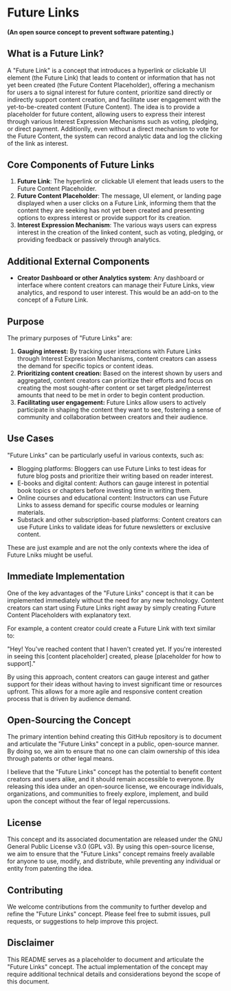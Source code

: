 # Future Links 

#### (An open source concept to prevent software patenting.)


## What is a Future Link?

A "Future Link" is a concept that introduces a hyperlink or clickable UI element (the Future Link) that leads to content or information that has not yet been created (the Future Content Placeholder), offering a mechanism for users a to signal interest for future content, prioritize sand directly or indirectly support content creation, and facilitate user engagement with the yet-to-be-created content (Future Content). The idea is to provide a placeholder for future content, allowing users to express their interest through various Interest Expression Mechanisms such as voting, pledging, or direct payment. Additionlly, even without a direct mechanism to vote for the Future Content, the system can record analytic data and log the clicking of the link as interest.

## Core Components of Future Links

1. **Future Link**: The hyperlink or clickable UI element that leads users to the Future Content Placeholder.
2. **Future Content Placeholder**: The message, UI element, or landing page displayed when a user clicks on a Future Link, informing them that the content they are seeking has not yet been created and presenting options to express interest or provide support for its creation.
3. **Interest Expression Mechanism**: The various ways users can express interest in the creation of the linked content, such as voting, pledging, or providing feedback or passively through analytics.

## Additional External Components
* **Creator Dashboard or other Analytics system**: Any dashboard or interface where content creators can manage their Future Links, view analytics, and respond to user interest. This would be an add-on to the concept of a Future Link.

## Purpose

The primary purposes of "Future Links" are:

1. **Gauging interest:** By tracking user interactions with Future Links through Interest Expression Mechanisms, content creators can assess the demand for specific topics or content ideas.
2. **Prioritizing content creation:** Based on the interest shown by users and aggregated, content creators can prioritize their efforts and focus on creating the most sought-after content or set target pledge/interrest amounts that need to be met in order to begin content production.
3. **Facilitating user engagement:** Future Links allow users to actively participate in shaping the content they want to see, fostering a sense of community and collaboration between creators and their audience.

## Use Cases

"Future Links" can be particularly useful in various contexts, such as:

- Blogging platforms: Bloggers can use Future Links to test ideas for future blog posts and prioritize their writing based on reader interest.
- E-books and digital content: Authors can gauge interest in potential book topics or chapters before investing time in writing them.
- Online courses and educational content: Instructors can use Future Links to assess demand for specific course modules or learning materials.
- Substack and other subscription-based platforms: Content creators can use Future Links to validate ideas for future newsletters or exclusive content.

These are just example and are not the only contexts where the idea of Future Lniks miught be useful.

## Immediate Implementation

One of the key advantages of the "Future Links" concept is that it can be implemented immediately without the need for any new technology. Content creators can start using Future Links right away by simply creating Future Content Placeholders with explanatory text.

For example, a content creator could create a Future Link with text similar to:

"Hey! You've reached content that I haven't created yet. If you're interested in seeing this [content placeholder] created, please [placeholder for how to support]."

By using this approach, content creators can gauge interest and gather support for their ideas without having to invest significant time or resources upfront. This allows for a more agile and responsive content creation process that is driven by audience demand.

## Open-Sourcing the Concept

The primary intention behind creating this GitHub repository is to document and articulate the "Future Links" concept in a public, open-source manner. By doing so, we aim to ensure that no one can claim ownership of this idea through patents or other legal means.

I believe that the "Future Links" concept has the potential to benefit content creators and users alike, and it should remain accessible to everyone. By releasing this idea under an open-source license, we encourage individuals, organizations, and communities to freely explore, implement, and build upon the concept without the fear of legal repercussions.

## License

This concept and its associated documentation are released under the GNU General Public License v3.0 (GPL v3). By using this open-source license, we aim to ensure that the "Future Links" concept remains freely available for anyone to use, modify, and distribute, while preventing any individual or entity from patenting the idea.

## Contributing

We welcome contributions from the community to further develop and refine the "Future Links" concept. Please feel free to submit issues, pull requests, or suggestions to help improve this project.

## Disclaimer

This README serves as a placeholder to document and articulate the "Future Links" concept. The actual implementation of the concept may require additional technical details and considerations beyond the scope of this document.
